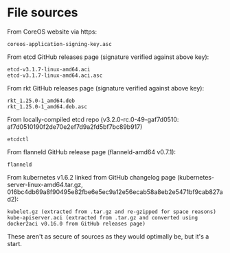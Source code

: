 # File sources

From CoreOS website via https:

    coreos-application-signing-key.asc

From etcd GitHub releases page (signature verified against above key):

    etcd-v3.1.7-linux-amd64.aci
    etcd-v3.1.7-linux-amd64.aci.asc

From rkt GitHub releases page (signature verified against above key):

    rkt_1.25.0-1_amd64.deb
    rkt_1.25.0-1_amd64.deb.asc

From locally-compiled etcd repo (v3.2.0-rc.0-49-gaf7d0510: af7d0510190f2de70e2ef7d9a2fd5bf7bc89b917)

    etcdctl

From flanneld GitHub release page (flanneld-amd64 v0.7.1):

    flanneld

From kubernetes v1.6.2 linked from GitHub changelog page (kubernetes-server-linux-amd64.tar.gz, 016bc4db69a8f90495e82fbe6e5ec9a12e56ecab58a8eb2e5471bf9cab827ad2):

    kubelet.gz (extracted from .tar.gz and re-gzipped for space reasons)
    kube-apiserver.aci (extracted from .tar.gz and converted using docker2aci v0.16.0 from GitHub releases page)

These aren't as secure of sources as they would optimally be, but it's a start.
